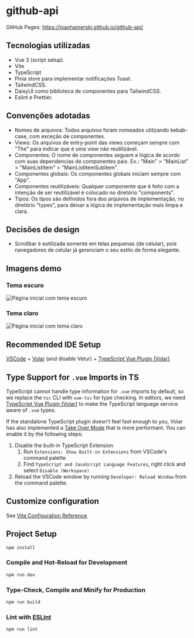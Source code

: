 # github-api

GitHub Pages: https://joaohamerski.github.io/github-api/

## Tecnologias utilizadas
- Vue 3 (script setup).
- Vite
- TypeScript
- Pinia store para implementar notificações Toast.
- TailwindCSS.
- DaisyUI como biblioteca de componentes para TailwindCSS.
- Eslint e Prettier.

## Convenções adotadas
- Nomes de arquivos: Todos arquivos foram nomeados utilizando kebab-case, com exceção de componentes.
- Views: Os arquivos de entry-point das views começam sempre com "The" para indicar que é uma view não reutilizável.
- Componentes: O nome de componentes seguem a lógica de acordo com suas dependencias de componentes pais. Ex.: "Main" > "MainList" > "MainListItem" > "MainListItemSubitem".
- Componentes globais: Os componentes globais iniciam sempre com "App".
- Componentes reutilizáveis: Qualquer componente que é feito com a intenção de ser reutilizável é colocado no diretório "components".
- Tipos: Os tipos são definidos fora dos arquivos de implementação, no diretório "types", para deixar a lógica de implementação mais limpa e clara.

## Decisões de design
- Scrollbar é estilizada somente em telas pequenas (de celular), pois navegadores de celular já gerenciam o seu estilo de forma elegante.

## Imagens demo
### Tema escuro
![Página inicial com tema escuro](https://github.com/JoaoHamerski/github-api/assets/32890601/6b81b79d-f548-4a5b-9c87-c183b9844f4b)
### Tema claro
![Página inicial com tema claro](https://github.com/JoaoHamerski/github-api/assets/32890601/2d1e7f12-b302-4b00-b3b5-ba0ab5fab83b)

## Recommended IDE Setup

[VSCode](https://code.visualstudio.com/) + [Volar](https://marketplace.visualstudio.com/items?itemName=Vue.volar) (and disable Vetur) + [TypeScript Vue Plugin (Volar)](https://marketplace.visualstudio.com/items?itemName=Vue.vscode-typescript-vue-plugin).

## Type Support for `.vue` Imports in TS

TypeScript cannot handle type information for `.vue` imports by default, so we replace the `tsc` CLI with `vue-tsc` for type checking. In editors, we need [TypeScript Vue Plugin (Volar)](https://marketplace.visualstudio.com/items?itemName=Vue.vscode-typescript-vue-plugin) to make the TypeScript language service aware of `.vue` types.

If the standalone TypeScript plugin doesn't feel fast enough to you, Volar has also implemented a [Take Over Mode](https://github.com/johnsoncodehk/volar/discussions/471#discussioncomment-1361669) that is more performant. You can enable it by the following steps:

1. Disable the built-in TypeScript Extension
    1) Run `Extensions: Show Built-in Extensions` from VSCode's command palette
    2) Find `TypeScript and JavaScript Language Features`, right click and select `Disable (Workspace)`
2. Reload the VSCode window by running `Developer: Reload Window` from the command palette.

## Customize configuration

See [Vite Configuration Reference](https://vitejs.dev/config/).

## Project Setup

```sh
npm install
```

### Compile and Hot-Reload for Development

```sh
npm run dev
```

### Type-Check, Compile and Minify for Production

```sh
npm run build
```

### Lint with [ESLint](https://eslint.org/)

```sh
npm run lint
```
